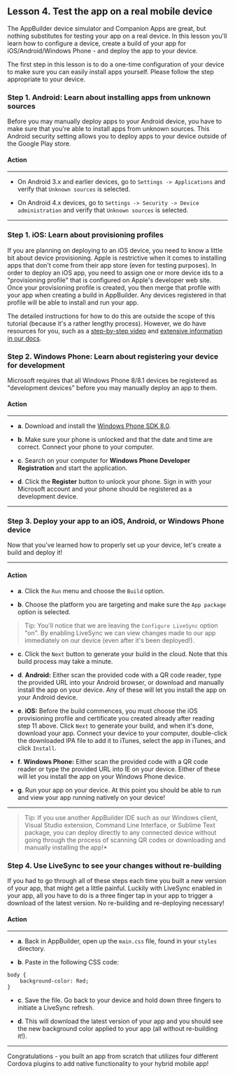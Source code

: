 ## Lesson 4. Test the app on a real mobile device

The AppBuilder device simulator and Companion Apps are great, but nothing substitutes for testing your app on a real device. In this lesson you'll learn how to configure a device, create a build of your app for iOS/Android/Windows Phone - and deploy the app to your device.

The first step in this lesson is to do a one-time configuration of your device to make sure you can easily install apps yourself. Please follow the step appropriate to your device.

### Step 1. **Android:** Learn about installing apps from unknown sources

Before you may manually deploy apps to your Android device, you have to make sure that you're able to install apps from unknown sources. This Android security setting allows you to deploy apps to your device outside of the Google Play store.

#### Action

<hr data-action="start" />

* On Android 3.x and earlier devices, go to `Settings -> Applications` and verify that `Unknown sources` is selected.

* On Android 4.x devices, go to `Settings -> Security -> Device administration` and verify that `Unknown sources` is selected.

<hr data-action="end" />

### Step 1. **iOS:** Learn about provisioning profiles

If you are planning on deploying to an iOS device, you need to know a little bit about device provisioning. Apple is restrictive when it comes to installing apps that don't come from their app store (even for testing purposes). In order to deploy an iOS app, you need to assign one or more device ids to a "provisioning profile" that is configured on Apple's developer web site. Once your provisioning profile is created, you then merge that profile with your app when creating a build in AppBuilder. Any devices registered in that profile will be able to install and run your app.

The detailed instructions for how to do this are outside the scope of this tutorial (because it's a rather lengthy process). However, we do have resources for you, such as a [step-by-step video](https://www.youtube.com/watch?v=Y1umDPO4Ly4) and [extensive information in our docs](http://docs.telerik.com/platform/appbuilder/code-signing-your-app/code-signing).

### Step 2. **Windows Phone:** Learn about registering your device for development

Microsoft requires that all Windows Phone 8/8.1 devices be registered as "development devices" before you may manually deploy an app to them.

#### Action

<hr data-action="start" />

* **a**. Download and install the [Windows Phone SDK 8.0](http://dev.windows.com/en-us/develop/download-phone-sdk).

* **b**. Make sure your phone is unlocked and that the date and time are correct. Connect your phone to your computer.

* **c**. Search on your computer for **Windows Phone Developer Registration** and start the application.

* **d**. Click the **Register** button to unlock your phone. Sign in with your Microsoft account and your phone should be registered as a development device.

<hr data-action="end" />

### Step 3. Deploy your app to an iOS, Android, or Windows Phone device

Now that you've learned how to properly set up your device, let's create a build and deploy it!

<hr data-action="start" />

#### Action

* **a**. Click the `Run` menu and choose the `Build` option.

* **b**. Choose the platform you are targeting and make sure the `App package` option is selected.

> Tip: You'll notice that we are leaving the `Configure LiveSync` option "on". By enabling LiveSync we can view changes made to our app immediately on our device (even after it's been deployed!).

* **c**. Click the `Next` button to generate your build in the cloud. Note that this build process may take a minute.

* **d**. **Android:** Either scan the provided code with a QR code reader, type the provided URL into your Android browser, or download and manually install the app on your device. Any of these will let you install the app on your Android device.

* **e**. **iOS:** Before the build commences, you must choose the iOS provisioning profile and certificate you created already after reading step 11 above. Click `Next` to generate your build, and when it's done, download your app. Connect your device to your computer, double-click the downloaded IPA file to add it to iTunes, select the app in iTunes, and click `Install`.

* **f**. **Windows Phone:** Either scan the provided code with a QR code reader or type the provided URL into IE on your device. Either of these will let you install the app on your Windows Phone device.

* **g**. Run your app on your device. At this point you should be able to run and view your app running natively on your device!

<hr data-action="end" />

> Tip: If you use another AppBuilder IDE such as our Windows client, Visual Studio extension, Command Line Interface, or Sublime Text package, you can deploy directly to any connected device without going through the process of scanning QR codes or downloading and manually installing the app!*

### Step 4. Use LiveSync to see your changes without re-building

If you had to go through all of these steps each time you built a new version of your app, that might get a little painful. Luckily with LiveSync enabled in your app, all you have to do is a three finger tap in your app to trigger a download of the latest version. No re-building and re-deploying necessary!

#### Action

<hr data-action="start" />

* **a**. Back in AppBuilder, open up the `main.css` file, found in your `styles` directory.

* **b**. Paste in the following CSS code:

```
body {
    background-color: Red;
}
```

* **c**. Save the file. Go back to your device and hold down three fingers to initiate a LiveSync refresh.

* **d**. This will download the latest version of your app and you should see the new background color applied to your app (all without re-building it!).

<hr data-action="end" />

Congratulations - you built an app from scratch that utilizes four different Cordova plugins to add native functionality to your hybrid mobile app!